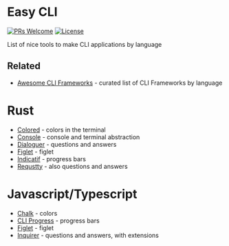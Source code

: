 # Easy CLI
[![PRs Welcome](https://img.shields.io/badge/PRs-welcome-brightgreen.svg)](http://makeapullrequest.com)
[![License](https://img.shields.io/badge/LICENSE-CC_BY_4.0-00a2ff)](https://creativecommons.org/licenses/by/4.0/)

List of nice tools to make CLI applications by language

## Related
- [Awesome CLI Frameworks](https://github.com/shadawck/awesome-cli-frameworks) - curated list of CLI Frameworks by language

# Rust
- [Colored](https://github.com/mackwic/colored) - colors in the terminal
- [Console](https://github.com/console-rs/console) - console and terminal abstraction
- [Dialoguer](https://github.com/console-rs/dialoguer) - questions and answers 
- [Figlet](https://github.com/yuanbohan/rs-figlet) - figlet
- [Indicatif](https://github.com/console-rs/indicatif) - progress bars
- [Requstty](https://github.com/Lutetium-Vanadium/requestty) - also questions and answers

# Javascript/Typescript
- [Chalk](https://github.com/chalk/chalk) - colors
- [CLI Progress](https://github.com/npkgz/cli-progress) - progress bars
- [Figlet](https://github.com/patorjk/figlet.js/) - figlet
- [Inquirer](https://github.com/SBoudrias/Inquirer.js) - questions and answers, with extensions
